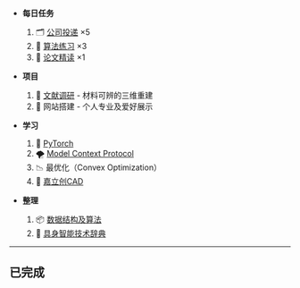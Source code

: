 
+ **每日任务**
	1. 🗂 [公司投递](🗂%20简历投递.md) $\times5$
	2. 🛶 [算法练习](🛶%20算法题目笔记.md) $\times3$
	3. 🥽 [论文精读](🥽%20每日论文阅读%20Daily%20Paper%20Reading.md) $\times1$

+ **项目**
	1. 🧪 [文献调研](3%20-%20🧪%20研究计划.md) - 材料可辨的三维重建
	2. 🎨 网站搭建 - 个人专业及爱好展示

+ **学习**
	1. 🔦 [PyTorch](🔦%20PyTorch%20基本教程.md)
	2. 🌪 [Model Context Protocol](MCP（Model%20Context%20Protocol）.md)
	3. 📉 最优化（Convex Optimization） 
	4. 🧵 [嘉立创CAD](https://trial.jlc-ecad.com/editor)

+ **整理**
	1. 📦 [数据结构及算法](📦%20数据结构及算法%20Data%20Structures%20&%20Algorithms.md)
	2. 📰 [具身智能技术辞典](1%20-%20📰%20技术辞典.md)











---
## 已完成